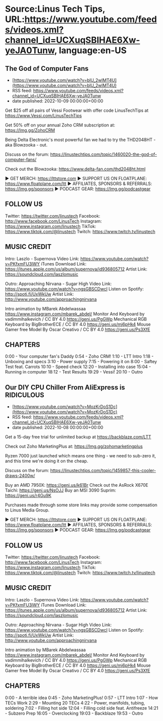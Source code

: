 # Source:Linus Tech Tips, URL:https://www.youtube.com/feeds/videos.xml?channel_id=UCXuqSBlHAE6Xw-yeJA0Tunw, language:en-US

## The God of Computer Fans
 - [https://www.youtube.com/watch?v=blU_2wIMT4U](https://www.youtube.com/watch?v=blU_2wIMT4U)
 - RSS feed: https://www.youtube.com/feeds/videos.xml?channel_id=UCXuqSBlHAE6Xw-yeJA0Tunw
 - date published: 2022-10-09 00:00:00+00:00

Get $25 off all pairs of Vessi Footwear with offer code LinusTechTips at https://www.Vessi.com/LinusTechTips

Get 50% off on your annual Zoho CRM subscription at: https://lmg.gg/ZohoCRM

Being Delta Electronic's most powerful fan we had to try the THD2048HT - aka Blowzooka - out.

Discuss on the forum: https://linustechtips.com/topic/1460020-the-god-of-computer-fans/

Check out the Blowzooka: https://www.delta-fan.com/thd2048ht.html

► GET MERCH: https://lttstore.com
► SUPPORT US ON FLOATPLANE: https://www.floatplane.com/ltt
► AFFILIATES, SPONSORS & REFERRALS: https://lmg.gg/sponsors
► PODCAST GEAR: https://lmg.gg/podcastgear


FOLLOW US 
---------------------------------------------------  
Twitter: https://twitter.com/linustech
Facebook: http://www.facebook.com/LinusTech
Instagram: https://www.instagram.com/linustech
TikTok: https://www.tiktok.com/@linustech
Twitch: https://www.twitch.tv/linustech

MUSIC CREDIT
---------------------------------------------------
Intro: Laszlo - Supernova
Video Link: https://www.youtube.com/watch?v=PKfxmFU3lWY
iTunes Download Link: https://itunes.apple.com/us/album/supernova/id936805712
Artist Link: https://soundcloud.com/laszlomusic

Outro: Approaching Nirvana - Sugar High
Video Link: https://www.youtube.com/watch?v=ngsGBSCDwcI
Listen on Spotify: http://spoti.fi/UxWkUw
Artist Link: http://www.youtube.com/approachingnirvana

Intro animation by MBarek Abdelwassaa https://www.instagram.com/mbarek_abdel/
Monitor And Keyboard by vadimmihalkevich / CC BY 4.0  https://geni.us/PgGWp
Mechanical RGB Keyboard by BigBrotherECE / CC BY 4.0 https://geni.us/mj6pHk4
Mouse Gamer free Model By Oscar Creativo / CC BY 4.0 https://geni.us/Ps3XfE

CHAPTERS
---------------------------------------------------
0:00 - Your computer fan's Daddy
0:54 - Zoho CRM!
1:10 - LTT Intro
1:18 - Unboxing and specs
3:10 - Power supply
7:15 - Powering it on
8:00 - Saftey Test feat. Carrots
10:10 - Speed check
12:20 - Installing into case
15:04 - Running in computer
18:12 - Test Results
19:29 - Vessi!
20:10 - Outro

## Our DIY CPU Chiller From AliExpress is RIDICULOUS
 - [https://www.youtube.com/watch?v=MozKrDoS1Dc](https://www.youtube.com/watch?v=MozKrDoS1Dc)
 - RSS feed: https://www.youtube.com/feeds/videos.xml?channel_id=UCXuqSBlHAE6Xw-yeJA0Tunw
 - date published: 2022-10-08 00:00:00+00:00

Get a 15-day free trial for unlimited backup at https://backblaze.com/LTT

Check out Zoho MarketingPlus at: https://lmg.gg/zohomarketingplus

Ryzen 7000 just launched which means one thing - we need to sub-zero it, and this time we're doing it on the cheap.

Discuss on the forum: https://linustechtips.com/topic/1459857-this-cooler-draws-2400w/

Buy an AMD 7950X: https://geni.us/k61Br
Check out the AsRock X670E Taichi: https://geni.us/NsOJJ
Buy an MSI 3090 Suprim: https://geni.us/r4Gu9K

Purchases made through some store links may provide some compensation to Linus Media Group.

► GET MERCH: https://lttstore.com
► SUPPORT US ON FLOATPLANE: https://www.floatplane.com/ltt
► AFFILIATES, SPONSORS & REFERRALS: https://lmg.gg/sponsors
► PODCAST GEAR: https://lmg.gg/podcastgear


FOLLOW US 
---------------------------------------------------  
Twitter: https://twitter.com/linustech
Facebook: http://www.facebook.com/LinusTech
Instagram: https://www.instagram.com/linustech
TikTok: https://www.tiktok.com/@linustech
Twitch: https://www.twitch.tv/linustech

MUSIC CREDIT
---------------------------------------------------
Intro: Laszlo - Supernova
Video Link: https://www.youtube.com/watch?v=PKfxmFU3lWY
iTunes Download Link: https://itunes.apple.com/us/album/supernova/id936805712
Artist Link: https://soundcloud.com/laszlomusic

Outro: Approaching Nirvana - Sugar High
Video Link: https://www.youtube.com/watch?v=ngsGBSCDwcI
Listen on Spotify: http://spoti.fi/UxWkUw
Artist Link: http://www.youtube.com/approachingnirvana

Intro animation by MBarek Abdelwassaa https://www.instagram.com/mbarek_abdel/
Monitor And Keyboard by vadimmihalkevich / CC BY 4.0  https://geni.us/PgGWp
Mechanical RGB Keyboard by BigBrotherECE / CC BY 4.0 https://geni.us/mj6pHk4
Mouse Gamer free Model By Oscar Creativo / CC BY 4.0 https://geni.us/Ps3XfE

CHAPTERS
---------------------------------------------------
0:00 - A terrible idea
0:45 - Zoho MarketingPlus!
0:57 - LTT Intro
1:07 - How TECs Work
2:29 - Mounting 20 TECs
4:22 - Power, manifolds, tubing, soldering
7:02 - Filling hot side
12:04 - Filling cold side feat. Antifreeze
14:21 - Subzero Prep
16:05 - Overclocking
19:03 - Backblaze
19:53 - Outro

